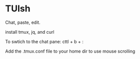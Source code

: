 # TUIsh  

Chat, paste, edit.  

install tmux, jq, and curl

To swtich to the chat pane:
cttl + b + :   

Add the .tmux.conf file to your home dir to use mouse scrolling

